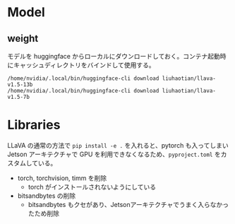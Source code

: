

# Model

## weight

モデルを huggingface からローカルにダウンロードしておく。コンテナ起動時にキャッシュディレクトリをバインドして使用する。

```shell
/home/nvidia/.local/bin/huggingface-cli download liuhaotian/llava-v1.5-13b
/home/nvidia/.local/bin/huggingface-cli download liuhaotian/llava-v1.5-7b
```


# Libraries

LLaVA の通常の方法で `pip install -e .` を入れると、pytorch も入ってしまい Jetson アーキテクチャで GPU を利用できなくなるため、`pyproject.toml` をカスタムしている。

- torch, torchvision, timm を削除
    - torch がインストールされないようにしている
- bitsandbytes の削除
    - bitsandbytes もクセがあり、Jetsonアーキテクチャでうまく入らなかったため削除